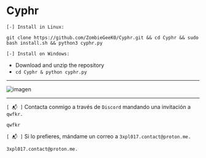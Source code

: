 # Cyphr

`[-] Install in Linux:`

```shell
git clone https://github.com/ZombieGeeK0/Cyphr.git && cd Cyphr && sudo bash install.sh && python3 cyphr.py
```
`[-] Install on Windows:`

- Download and unzip the repository
- `cd Cyphr & python cyphr.py`

<hr>

![imagen](https://github.com/ZombieGeeK0/Cyphr/assets/158185295/d17e2166-cecd-4cbf-bb99-5eaa76091f21)

<hr>

`[ 📬 ]` Contacta conmigo a través de `Discord` mandando una invitación a `qwfkr.`

    qwfkr
`[ 📬 ]` Si lo prefieres, mándame un correo a `3xpl017.contact@proton.me.`

    3xpl017.contact@proton.me.

